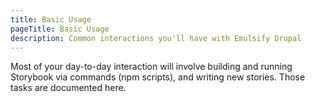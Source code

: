 ```yaml
---
title: Basic Usage
pageTitle: Basic Usage
description: Common interactions you'll have with Emulsify Drupal
---
```


Most of your day-to-day interaction will involve building and running Storybook via commands (npm scripts), and writing new stories. Those tasks are documented here.
